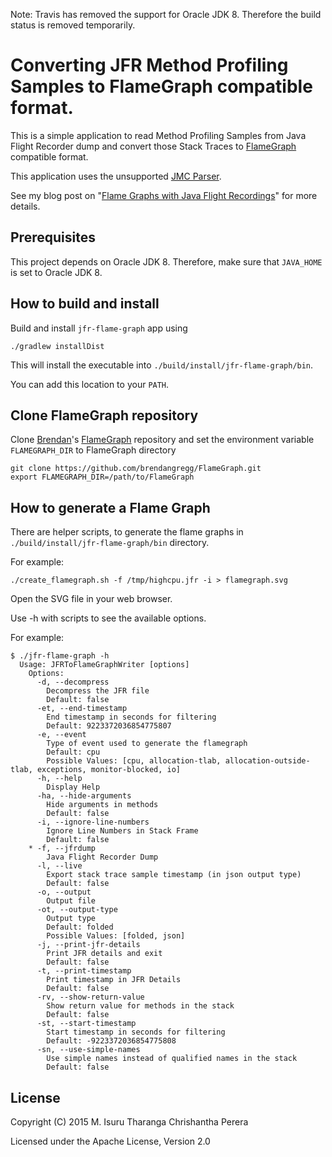 Note: Travis has removed the support for Oracle JDK 8. Therefore the build status is removed temporarily.

Converting JFR Method Profiling Samples to FlameGraph compatible format.
========================================================================

This is a simple application to read Method Profiling Samples from Java Flight Recorder dump and convert those Stack Traces to [FlameGraph] compatible format.

[FlameGraph]: https://github.com/brendangregg/FlameGraph

This application uses the unsupported [JMC Parser].

[JMC Parser]: http://hirt.se/blog/?p=446

See my blog post on "[Flame Graphs with Java Flight Recordings]" for more details.

[Flame Graphs with Java Flight Recordings]: http://isuru-perera.blogspot.com/2015/05/flame-graphs-with-java-flight-recordings.html

## Prerequisites

This project depends on Oracle JDK 8. Therefore, make sure that `JAVA_HOME` is set to Oracle JDK 8.

## How to build and install

Build and install `jfr-flame-graph` app using

```
./gradlew installDist
```

This will install the executable into `./build/install/jfr-flame-graph/bin`.

You can add this location to your `PATH`.

## Clone FlameGraph repository

Clone [Brendan]'s [FlameGraph] repository and set the environment variable `FLAMEGRAPH_DIR` to FlameGraph directory

[Brendan]: http://www.brendangregg.com/bio.html

```
git clone https://github.com/brendangregg/FlameGraph.git
export FLAMEGRAPH_DIR=/path/to/FlameGraph
```

## How to generate a Flame Graph

There are helper scripts, to generate the flame graphs in `./build/install/jfr-flame-graph/bin` directory.

For example:

```
./create_flamegraph.sh -f /tmp/highcpu.jfr -i > flamegraph.svg
```
Open the SVG file in your web browser.

Use -h with scripts to see the available options.

For example:
```
$ ./jfr-flame-graph -h
  Usage: JFRToFlameGraphWriter [options]
    Options:
      -d, --decompress
        Decompress the JFR file
        Default: false
      -et, --end-timestamp
        End timestamp in seconds for filtering
        Default: 9223372036854775807
      -e, --event
        Type of event used to generate the flamegraph
        Default: cpu
        Possible Values: [cpu, allocation-tlab, allocation-outside-tlab, exceptions, monitor-blocked, io]
      -h, --help
        Display Help
      -ha, --hide-arguments
        Hide arguments in methods
        Default: false
      -i, --ignore-line-numbers
        Ignore Line Numbers in Stack Frame
        Default: false
    * -f, --jfrdump
        Java Flight Recorder Dump
      -l, --live
        Export stack trace sample timestamp (in json output type)
        Default: false
      -o, --output
        Output file
      -ot, --output-type
        Output type
        Default: folded
        Possible Values: [folded, json]
      -j, --print-jfr-details
        Print JFR details and exit
        Default: false
      -t, --print-timestamp
        Print timestamp in JFR Details
        Default: false
      -rv, --show-return-value
        Show return value for methods in the stack
        Default: false
      -st, --start-timestamp
        Start timestamp in seconds for filtering
        Default: -9223372036854775808
      -sn, --use-simple-names
        Use simple names instead of qualified names in the stack
        Default: false
```

## License

Copyright (C) 2015 M. Isuru Tharanga Chrishantha Perera

Licensed under the Apache License, Version 2.0
